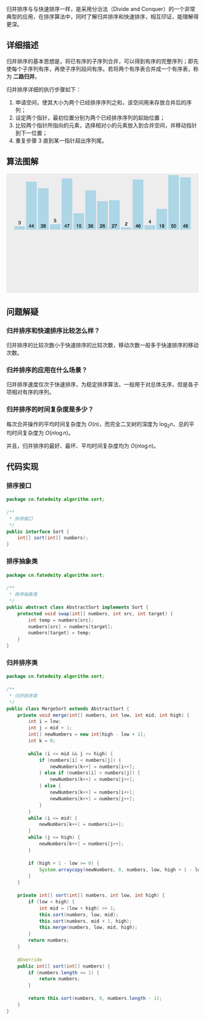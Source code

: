 
归并排序与与快速排序一样，是采用分治法（Divide and Conquer）的一个非常典型的应用，在排序算法中，同时了解归并排序和快速排序，相互印证，能理解得更深。

<!--more-->

## 详细描述

归并排序的基本思想是，将已有序的子序列合并，可以得到有序的完整序列；即先使每个子序列有序，再使子序列段间有序。若将两个有序表合并成一个有序表，称为 **二路归并**。

归并排序详细的执行步骤如下：

1. 申请空间，使其大小为两个已经排序序列之和，该空间用来存放合并后的序列；
2. 设定两个指针，最初位置分别为两个已经排序序列的起始位置；
3. 比较两个指针所指向的元素，选择相对小的元素放入到合并空间，并移动指针到下一位置；
4. 重复步骤 3 直到某一指针超出序列尾。

## 算法图解

![归并排序](assets/归并排序.gif)

## 问题解疑

### 归并排序和快速排序比较怎么样？

归并排序的比较次数小于快速排序的比较次数，移动次数一般多于快速排序的移动次数。

### 归并排序的应用在什么场景？

归并排序速度仅次于快速排序，为稳定排序算法，一般用于对总体无序，但是各子项相对有序的序列。

### 归并排序的时间复杂度是多少？

每次合并操作的平均时间复杂度为 $O(n)$，而完全二叉树的深度为 $\log_2n$，总的平均时间复杂度为 $O(n \log n)$。

并且，归并排序的最好、最坏、平均时间复杂度均为 $O(n \log n)$。

## 代码实现

### 排序接口

```java
package cn.fatedeity.algorithm.sort;

/**
 * 排序接口
 */
public interface Sort {
    int[] sort(int[] numbers);
}
```

### 排序抽象类

```java
package cn.fatedeity.algorithm.sort;

/**
 * 排序抽象类
 */
public abstract class AbstractSort implements Sort {
    protected void swap(int[] numbers, int src, int target) {
        int temp = numbers[src];
        numbers[src] = numbers[target];
        numbers[target] = temp;
    }
}
```

### 归并排序类

```java
package cn.fatedeity.algorithm.sort;

/**
 * 归并排序类
 */
public class MergeSort extends AbstractSort {
    private void merge(int[] numbers, int low, int mid, int high) {
        int i = low;
        int j = mid + 1;
        int[] newNumbers = new int[high - low + 1];
        int k = 0;

        while (i <= mid && j <= high) {
            if (numbers[i] < numbers[j]) {
                newNumbers[k++] = numbers[i++];
            } else if (numbers[i] > numbers[j]) {
                newNumbers[k++] = numbers[j++];
            } else {
                newNumbers[k++] = numbers[i++];
                newNumbers[k++] = numbers[j++];
            }
        }
        while (i <= mid) {
            newNumbers[k++] = numbers[i++];
        }
        while (j <= high) {
            newNumbers[k++] = numbers[j++];
        }

        if (high + 1 - low >= 0) {
            System.arraycopy(newNumbers, 0, numbers, low, high + 1 - low);
        }
    }

    private int[] sort(int[] numbers, int low, int high) {
        if (low < high) {
            int mid = (low + high) >> 1;
            this.sort(numbers, low, mid);
            this.sort(numbers, mid + 1, high);
            this.merge(numbers, low, mid, high);
        }
        return numbers;
    }

    @Override
    public int[] sort(int[] numbers) {
        if (numbers.length <= 1) {
            return numbers;
        }

        return this.sort(numbers, 0, numbers.length - 1);
    }
}
```

